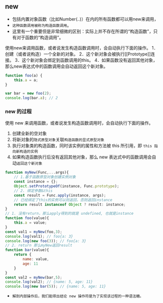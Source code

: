 ## new
* 包括内置对象函数（比如Number(..)）在内的所有函数都可以用new来调用，
* `这种函数调用被称为构造函数调用`。
* 这里有一个重要但是非常细微的区别：实际上并不存在所谓的“构造函数”，只有对于函数的“构造调用”。

使用new来调用函数，或者说发生构造函数调用时，会自动执行下面的操作。
1．创建（或者说构造）一个全新的对象。
2．这个新对象会被执行[[Prototype]]连接。
3．这个新对象会绑定到函数调用的this。
4．如果函数没有返回其他对象，那么new表达式中的函数调用会自动返回这个新对象。

```javascript
function foo(a) {
    this.a = a;
}

var bar = new foo(2);
console.log(bar.a); // 2
```

### new 的过程
使用 new 来调用函数，或者说发生构造函数调用时，会自动执行下面的操作。
1. 创建全新的空对象
2. 将新对象的`隐式原型对象`关联`构造函数的显式原型对象`
3. 执行对象类的构造函数，同时该实例的属性和方法被 this 所引用，即 `this 指向新构造的实例`
4. 如果构造函数执行后没有返回其他对象，那么 new 表达式中的函数调用会自动`返回这个新对象`
```javascript
function myNew(Func,...args){
    // 1.基于函数原型对象创建实例对象
    const instance = {};
    Object.setPrototypeOf(instance, Func.prototype);
    // 2. 绑定参数&this
    const result = Func.apply(instance, args);
    // 已经绑定了this的实例可以则返回，否则返回instance
    return result instanceof Object ? result: instance;
}
// 1. 没有return，那么apply得到的就是 undefined, 也就是instance
function foo(value){
    this.a = value;
}
const val1 = myNew(foo,3);
console.log(val1); // foo{a: 3}
console.log(new foo(3)); // foo{a: 3}
// 2. return 那么myNew返回result
function bar(value){
    return {
        name: value,
        age: 11
    }
}
const val2 = myNew(bar,5);
console.log(val2); // {name: 5, age: 11}
console.log(new bar(5)); // {name: 5, age: 11}
```
* `解剖内部操作后，我们能得出结论 new 操作符是为了实现该过程的一种语法糖。`



